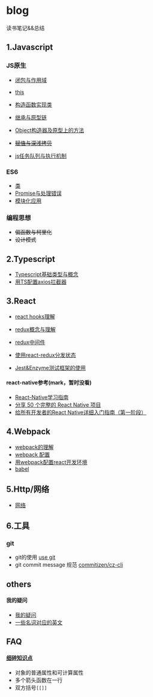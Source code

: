 # blog
读书笔记&&总结

## 1.Javascript

### JS原生

- [闭包与作用域](https://github.com/xblcity/blog/blob/master/articles/js/closures-scope.md)
- [this](https://github.com/xblcity/blog/blob/master/articles/js/this.md)
- [构造函数实现类](https://github.com/xblcity/blog/blob/master/articles/js/constructor.md)
- [继承与原型链](https://github.com/xblcity/blog/blob/master/articles/js/inherit.md)

- [Object构造器及原型上的方法](https://github.com/xblcity/blog/blob/master/articles/js/object-methods.md)
- ~~[赋值与深浅拷贝](https://github.com/xblcity/blog/blob/master/articles/js/equalwith-copy.md)~~

- [js任务队列与执行机制](https://github.com/xblcity/blog/blob/master/articles/js/eventloop.md)

### ES6
- [类](https://github.com/xblcity/blog/blob/master/articles/js/class.md)
- [Promise与处理错误](https://github.com/xblcity/blog/blob/master/articles/es6/promise.md)
- [模块化应用](https://github.com/xblcity/blog/blob/master/articles/es6/module.md)

### 编程思想
- ~~偏函数与柯里化~~
- ~~设计模式~~

## 2.Typescript
- [Typescript基础类型与概念](https://github.com/xblcity/blog/blob/master/articles/typescript/ts-concepts.md)
- [用TS配置axios拦截器](https://github.com/xblcity/blog/blob/master/articles/typescript/ts-axios.md)

## 3.React
- [react hooks理解](https://github.com/xblcity/blog/blob/master/articles/react/react-hooks.md)

- [redux概念与理解](https://github.com/xblcity/blog/blob/master/articles/react/redux.md)
- [redux中间件](https://github.com/xblcity/blog/blob/master/articles/react/redux-middleware.md)
- [使用react-redux分发状态](https://github.com/xblcity/blog/blob/master/articles/react/redux-redux.md)

- [Jest&Enzyme测试框架的使用](https://github.com/xblcity/blog/blob/master/articles/react/react-test.md)

#### react-native参考(mark，暂时没看)
- [React-Native学习指南](https://github.com/reactnativecn/react-native-guide)
- [分享 50 个完整的 React Native 项目](https://juejin.im/post/58f37cb361ff4b0058f9824a)
- [给所有开发者的React Native详细入门指南（第一阶段）](https://juejin.im/post/5898388b128fe1006cb943e3)

## 4.Webpack
- [webpack的理解](https://github.com/xblcity/blog/blob/master/articles/webpack/webpack.md)
- [webpack 配置](https://github.com/xblcity/blog/blob/master/articles/webpack/webpack-config.md)
- [用webpack配置react开发环境](https://github.com/xblcity/blog/blob/master/articles/webpack/webpack-react.md)
- [babel](https://github.com/xblcity/blog/blob/master/articles/webpack/babel.md)

## 5.Http/网络
- [网络](https://github.com/xblcity/blog/blob/master/articles/http/network.md)

## 6.工具
### git
- git的使用 [use git](https://github.com/xblcity/blog/blob/master/articles/tools/git.md)
- git commit message 规范 [commitizen/cz-cli](https://github.com/commitizen/cz-cli)

## others
#### 我的疑问
- [我的疑问](https://github.com/xblcity/blog/blob/master/articles/questions.md)
- [一些名词对应的英文](https://github.com/xblcity/blog/blob/master/articles/words.md)

## FAQ
#### [细碎知识点](https://github.com/xblcity/blog/blob/master/articles/little-points.md)
- 对象的普通属性和可计算属性
- 多个箭头函数在一行
- 双方括号`[[]]`
